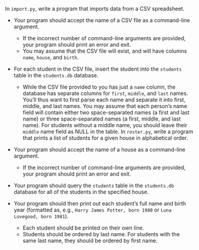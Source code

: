 In `import.py`, write a program that imports data from a CSV spreadsheet.

- Your program should accept the name of a CSV file as a command-line argument.
    - If the incorrect number of command-line arguments are provided, your program should print an error and exit.
    - You may assume that the CSV file will exist, and will have columns `name`, `house`, and `birth`.
- For each student in the CSV file, insert the student into the `students` table in the `students.db` database.
    - While the CSV file provided to you has just a `name` column, the database has separate columns for `first`, `middle`, and `last` names. You’ll thus want to first parse each name and separate it into first, middle, and last names. You may assume that each person’s name field will contain either two space-separated names (a first and last name) or three space-separated names (a first, middle, and last name). For students without a middle name, you should leave their `middle` name field as NULL in the table.
In `roster.py`, write a program that prints a list of students for a given house in alphabetical order.

- Your program should accept the name of a house as a command-line argument.
    - If the incorrect number of command-line arguments are provided, your program should print an error and exit.
- Your program should query the `students` table in the `students.db` database for all of the students in the specified house.
- Your program should then print out each student’s full name and birth year (formatted as, e.g., `Harry James Potter, born 1980` or `Luna Lovegood, born 1981`).
    - Each student should be printed on their own line.
    - Students should be ordered by last name. For students with the same last name, they should be ordered by first name.